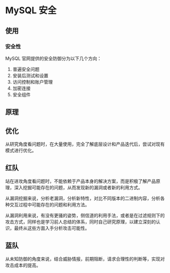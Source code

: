 # MySQL 安全

## 使用

### 安全性

MySQL 官网提供的安全防御分为以下几个方向：

1. 普遍安全问题
2. 安装后测试和设置
3. 访问控制和账户管理
4. 加密连接
5. 安全组件

## 原理



## 优化

从研究角度看问题时，在大量使用，完全了解底层设计和产品迭代后，尝试对现有模式进行优化。

## 红队

站在进攻角度看问题时，不能依赖于产品本身的解决方案，而是积极了解产品原理，深入挖掘可能存在的问题，从而发现新的漏洞或者新的利用方式。

从漏洞挖掘来说，分析老漏洞，分析新特性，对比不同版本的二进制内容，分析各种交互过程中可能存在的问题和利用方法。

从漏洞利用来说，有没有更骚的姿势，侧信道的利用手法，或者是在过滤规则下的攻击方式，同样也是学习前人总结的体系，同时自己研究原理，以建立深刻的认识，最终从这些方面入手分析攻击可能性。

## 蓝队

从未知防御的角度来说，结合威胁情报，前期阻断，请求合理性的判断等，实现对攻击成本的提高。